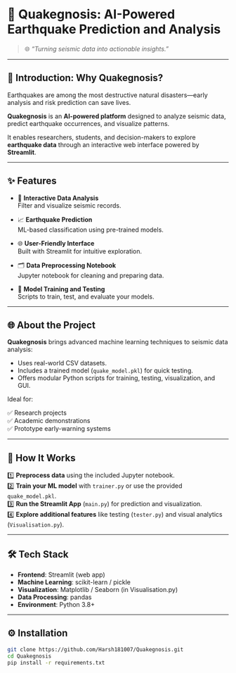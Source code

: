 # 🌋 **Quakegnosis: AI-Powered Earthquake Prediction and Analysis**

> 🌐 *“Turning seismic data into actionable insights.”*

---

## 🌟 **Introduction: Why Quakegnosis?**

Earthquakes are among the most destructive natural disasters—early analysis and risk prediction can save lives.

**Quakegnosis** is an **AI-powered platform** designed to analyze seismic data, predict earthquake occurrences, and visualize patterns.

It enables researchers, students, and decision-makers to explore **earthquake data** through an interactive web interface powered by **Streamlit**.

---

## ✨ **Features**

- 🔎 **Interactive Data Analysis**  
  Filter and visualize seismic records.

- 📈 **Earthquake Prediction**  
  ML-based classification using pre-trained models.

- 🌐 **User-Friendly Interface**  
  Built with Streamlit for intuitive exploration.

- 🗂️ **Data Preprocessing Notebook**  
  Jupyter notebook for cleaning and preparing data.

- 🤖 **Model Training and Testing**  
  Scripts to train, test, and evaluate your models.

---

## 🌐 **About the Project**

**Quakegnosis** brings advanced machine learning techniques to seismic data analysis:

- Uses real-world CSV datasets.
- Includes a trained model (`quake_model.pkl`) for quick testing.
- Offers modular Python scripts for training, testing, visualization, and GUI.

Ideal for:

✅ Research projects  
✅ Academic demonstrations  
✅ Prototype early-warning systems  

---

## 🚀 **How It Works**

1️⃣ **Preprocess data** using the included Jupyter notebook.  
2️⃣ **Train your ML model** with `trainer.py` or use the provided `quake_model.pkl`.  
3️⃣ **Run the Streamlit App** (`main.py`) for prediction and visualization.  
4️⃣ **Explore additional features** like testing (`tester.py`) and visual analytics (`Visualisation.py`).  

---

## 🛠️ **Tech Stack**

- **Frontend**: Streamlit (web app)
- **Machine Learning**: scikit-learn / pickle
- **Visualization**: Matplotlib / Seaborn (in Visualisation.py)
- **Data Processing**: pandas
- **Environment**: Python 3.8+

---

## ⚙️ **Installation**

```bash
git clone https://github.com/Harsh181007/Quakegnosis.git
cd Quakegnosis
pip install -r requirements.txt
